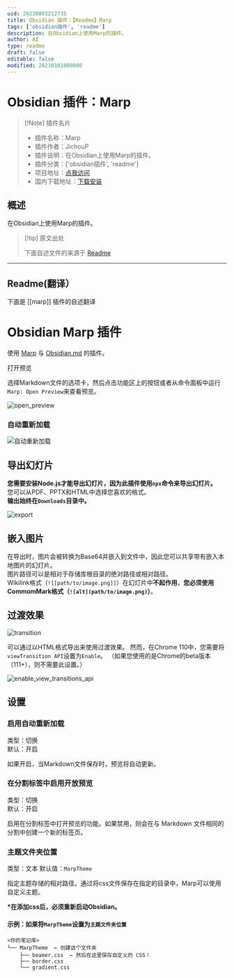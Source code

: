 ```yaml
---
uid: 20230803212735
title: Obsidian 插件：【Readme】Marp
tags: ['obsidian插件', 'readme']
description: 在Obsidian上使用Marp的插件。
author: AI
type: readme
draft: false
editable: false
modified: 20230101000000
---
```


# Obsidian 插件：Marp

> [!Note] 插件名片
> - 插件名称：Marp
> - 插件作者：JichouP
> - 插件说明：在Obsidian上使用Marp的插件。
> - 插件分类：['obsidian插件', 'readme']
> - 项目地址：[点我访问](https://github.com/JichouP/obsidian-marp-plugin)
> - 国内下载地址：[下载安装](https://pkmer.cn/products/plugin/pluginMarket/?marp)

## 概述

在Obsidian上使用Marp的插件。



> [!tip] 原文出处
> 
>下面自述文件的来源于 [Readme](https://ghproxy.net/https://raw.githubusercontent.com/JichouP/obsidian-marp-plugin/master/README.md)
> 

---

## Readme(翻译）

下面是 [[marp]] 插件的自述翻译



# Obsidian Marp 插件

使用 [Marp](https://marp.app/) 与 [Obsidian.md](https://obsidian.md/) 的插件。

打开预览

选择Markdown文件的选项卡，然后点击功能区上的按钮或者从命令面板中运行`Marp: Open Preview`来查看预览。

![open_preview](docs/open_preview.gif)

### 自动重新加载

![自动重新加载](docs/auto_reload.gif)

## 导出幻灯片

**您需要安装Node.js才能导出幻灯片，因为此插件使用`npx`命令来导出幻灯片。**  
您可以从PDF、PPTX和HTML中选择您喜欢的格式。  
**输出始终在`Downloads`目录中。**

![export](docs/export.gif)

## 嵌入图片

在导出时，图片会被转换为Base64并嵌入到文件中，因此您可以共享带有嵌入本地图片的幻灯片。  
图片路径可以是相对于存储库根目录的绝对路径或相对路径。  
Wikilink格式（`![[path/to/image.png]]`）在幻灯片中**不起作用**，**您必须使用CommomMark格式（`![alt](path/to/image.png)`）**。

## 过渡效果

![transition](docs/transition.gif)

可以通过以HTML格式导出来使用过渡效果。
然而，在Chrome 110中，您需要将`viewTransition API`设置为`Enable`。
（如果您使用的是Chrome的beta版本（111+），则不需要此设置。）

![enable_view_transitions_api](docs/enable_view_transitions_api.png)

## 设置

### 启用自动重新加载

类型：切换  
默认：开启

如果开启，当Markdown文件保存时，预览将自动更新。

### 在分割标签中启用开放预览

类型：切换  
默认：开启

启用在分割标签中打开预览的功能。如果禁用，则会在与 Markdown 文件相同的分割中创建一个新的标签页。

### 主题文件夹位置

类型：文本
默认值：`MarpTheme`

指定主题存储的相对路径。通过将css文件保存在指定的目录中，Marp可以使用自定义主题。

**\*在添加css后，必须重新启动Obsidian。**

#### 示例：如果将`MarpTheme`设置为`主题文件夹位置`

```text
<你的笔记库>
└── MarpTheme  ← 创建这个文件夹
    ├── beamer.css  ← 然后在这里保存自定义的 CSS！
    ├── border.css
    └── gradient.css
```



